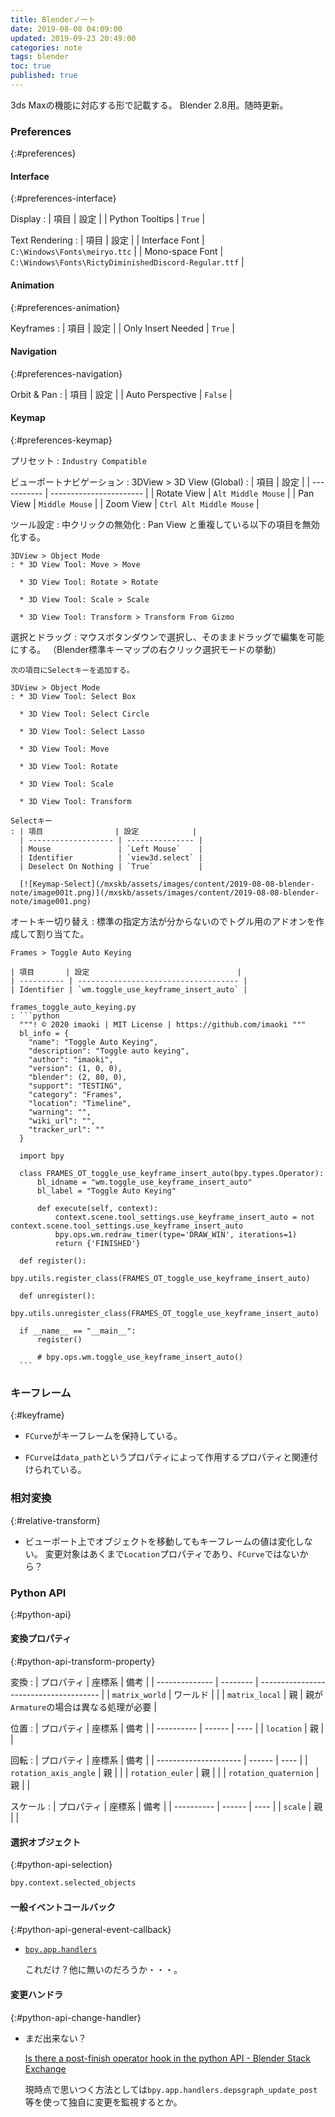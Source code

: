 ```yaml
---
title: Blenderノート
date: 2019-08-08 04:09:00
updated: 2019-09-23 20:49:00
categories: note
tags: blender
toc: true
published: true
---
```

3ds Maxの機能に対応する形で記載する。
Blender 2.8用。随時更新。

### Preferences
{:#preferences}

#### Interface
{:#preferences-interface}

Display
: | 項目            | 設定   |
  | Python Tooltips | `True` |

Text Rendering
: | 項目            | 設定                                                  |
  | Interface Font  | `C:\Windows\Fonts\meiryo.ttc`                         |
  | Mono-space Font | `C:\Windows\Fonts\RictyDiminishedDiscord-Regular.ttf` |

#### Animation
{:#preferences-animation}

Keyframes
: | 項目               | 設定   |
  | Only Insert Needed | `True` |

#### Navigation
{:#preferences-navigation}

Orbit & Pan
: | 項目             | 設定    |
  | Auto Perspective | `False` |

#### Keymap
{:#preferences-keymap}

プリセット
: `Industry Compatible`

ビューポートナビゲーション
: 3DView > 3D View (Global)
  : | 項目        | 設定                    |
    | ----------- | ----------------------- |
    | Rotate View | `Alt Middle Mouse`      |
    | Pan View    | `Middle Mouse`          |
    | Zoom View   | `Ctrl Alt Middle Mouse` |

ツール設定
: 中クリックの無効化
  : Pan View と重複している以下の項目を無効化する。

    3DView > Object Mode
    : * 3D View Tool: Move > Move

      * 3D View Tool: Rotate > Rotate

      * 3D View Tool: Scale > Scale

      * 3D View Tool: Transform > Transform From Gizmo

  選択とドラッグ
  : マウスボタンダウンで選択し、そのままドラッグで編集を可能にする。
    （Blender標準キーマップの右クリック選択モードの挙動）

    次の項目にSelectキーを追加する。

    3DView > Object Mode
    : * 3D View Tool: Select Box

      * 3D View Tool: Select Circle

      * 3D View Tool: Select Lasso

      * 3D View Tool: Move

      * 3D View Tool: Rotate

      * 3D View Tool: Scale

      * 3D View Tool: Transform

    Selectキー
    : | 項目                | 設定            |
      | ------------------- | --------------- |
      | Mouse               | `Left Mouse`    |
      | Identifier          | `view3d.select` |
      | Deselect On Nothing | `True`          |

      [![Keymap-Select](/mxskb/assets/images/content/2019-08-08-blender-note/image001t.png)](/mxskb/assets/images/content/2019-08-08-blender-note/image001.png)

  オートキー切り替え
  : 標準の指定方法が分からないのでトグル用のアドオンを作成して割り当てた。

    Frames > Toggle Auto Keying

    | 項目       | 設定                                 |
    | ---------- | ------------------------------------ |
    | Identifier | `wm.toggle_use_keyframe_insert_auto` |

    frames_toggle_auto_keying.py
    : ```python
      """! © 2020 imaoki | MIT License | https://github.com/imaoki """
      bl_info = {
        "name": "Toggle Auto Keying",
        "description": "Toggle auto keying",
        "author": "imaoki",
        "version": (1, 0, 0),
        "blender": (2, 80, 0),
        "support": "TESTING",
        "category": "Frames",
        "location": "Timeline",
        "warning": "",
        "wiki_url": "",
        "tracker_url": ""
      }

      import bpy

      class FRAMES_OT_toggle_use_keyframe_insert_auto(bpy.types.Operator):
          bl_idname = "wm.toggle_use_keyframe_insert_auto"
          bl_label = "Toggle Auto Keying"

          def execute(self, context):
              context.scene.tool_settings.use_keyframe_insert_auto = not context.scene.tool_settings.use_keyframe_insert_auto
              bpy.ops.wm.redraw_timer(type='DRAW_WIN', iterations=1)
              return {'FINISHED'}

      def register():
          bpy.utils.register_class(FRAMES_OT_toggle_use_keyframe_insert_auto)

      def unregister():
          bpy.utils.unregister_class(FRAMES_OT_toggle_use_keyframe_insert_auto)

      if __name__ == "__main__":
          register()

          # bpy.ops.wm.toggle_use_keyframe_insert_auto()
      ```

### キーフレーム
{:#keyframe}

* `FCurve`がキーフレームを保持している。

* `FCurve`は`data_path`というプロパティによって作用するプロパティと関連付けられている。

### 相対変換
{:#relative-transform}

* ビューポート上でオブジェクトを移動してもキーフレームの値は変化しない。
  変更対象はあくまで`Location`プロパティであり、`FCurve`ではないから？

### Python API
{:#python-api}

#### 変換プロパティ
{:#python-api-transform-property}

変換
: | プロパティ     | 座標系   | 備考                                   |
  | -------------- | -------- | -------------------------------------- |
  | `matrix_world` | ワールド |                                        |
  | `matrix_local` | 親       | 親が`Armature`の場合は異なる処理が必要 |

位置
: | プロパティ | 座標系 | 備考 |
  | ---------- | ------ | ---- |
  | `location` | 親     |      |

回転
: | プロパティ            | 座標系 | 備考 |
  | --------------------- | ------ | ---- |
  | `rotation_axis_angle` | 親     |      |
  | `rotation_euler`      | 親     |      |
  | `rotation_quaternion` | 親     |      |

スケール
: | プロパティ | 座標系 | 備考 |
  | ---------- | ------ | ---- |
  | `scale`    | 親     |      |

#### 選択オブジェクト
{:#python-api-selection}

```python
bpy.context.selected_objects
```

#### 一般イベントコールバック
{:#python-api-general-event-callback}

* [`bpy.app.handlers`](https://docs.blender.org/api/current/bpy.app.handlers.html)

  これだけ？他に無いのだろうか・・・。

#### 変更ハンドラ
{:#python-api-change-handler}

* まだ出来ない？

  [Is there a post-finish operator hook in the python API - Blender Stack Exchange](https://blender.stackexchange.com/a/1585)

  現時点で思いつく方法としては`bpy.app.handlers.depsgraph_update_post`等を使って独自に変更を監視するとか。
